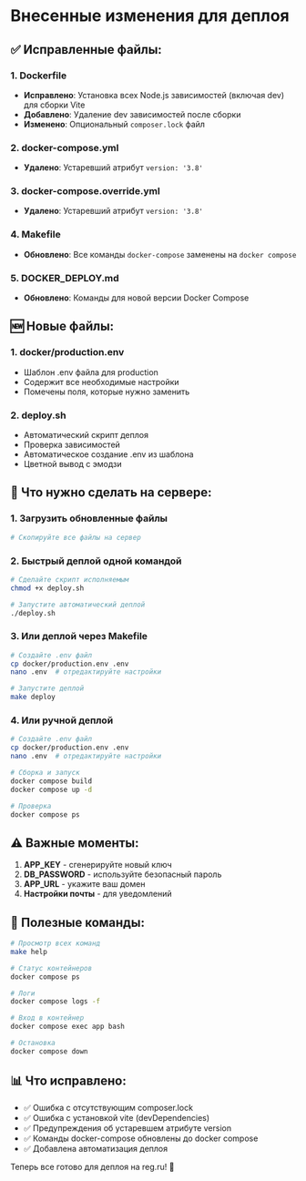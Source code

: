 # Внесенные изменения для деплоя

## ✅ Исправленные файлы:

### 1. **Dockerfile**
- **Исправлено**: Установка всех Node.js зависимостей (включая dev) для сборки Vite
- **Добавлено**: Удаление dev зависимостей после сборки
- **Изменено**: Опциональный `composer.lock` файл

### 2. **docker-compose.yml**
- **Удалено**: Устаревший атрибут `version: '3.8'`

### 3. **docker-compose.override.yml**
- **Удалено**: Устаревший атрибут `version: '3.8'`

### 4. **Makefile**
- **Обновлено**: Все команды `docker-compose` заменены на `docker compose`

### 5. **DOCKER_DEPLOY.md**
- **Обновлено**: Команды для новой версии Docker Compose

## 🆕 Новые файлы:

### 1. **docker/production.env**
- Шаблон .env файла для production
- Содержит все необходимые настройки
- Помечены поля, которые нужно заменить

### 2. **deploy.sh**
- Автоматический скрипт деплоя
- Проверка зависимостей
- Автоматическое создание .env из шаблона
- Цветной вывод с эмодзи

## 🚀 Что нужно сделать на сервере:

### 1. Загрузить обновленные файлы
```bash
# Скопируйте все файлы на сервер
```

### 2. Быстрый деплой одной командой
```bash
# Сделайте скрипт исполняемым
chmod +x deploy.sh

# Запустите автоматический деплой
./deploy.sh
```

### 3. Или деплой через Makefile
```bash
# Создайте .env файл
cp docker/production.env .env
nano .env  # отредактируйте настройки

# Запустите деплой
make deploy
```

### 4. Или ручной деплой
```bash
# Создайте .env файл
cp docker/production.env .env
nano .env  # отредактируйте настройки

# Сборка и запуск
docker compose build
docker compose up -d

# Проверка
docker compose ps
```

## ⚠️ Важные моменты:

1. **APP_KEY** - сгенерируйте новый ключ
2. **DB_PASSWORD** - используйте безопасный пароль
3. **APP_URL** - укажите ваш домен
4. **Настройки почты** - для уведомлений

## 🔧 Полезные команды:

```bash
# Просмотр всех команд
make help

# Статус контейнеров
docker compose ps

# Логи
docker compose logs -f

# Вход в контейнер
docker compose exec app bash

# Остановка
docker compose down
```

## 📊 Что исправлено:

- ✅ Ошибка с отсутствующим composer.lock
- ✅ Ошибка с установкой vite (devDependencies)
- ✅ Предупреждения об устаревшем атрибуте version
- ✅ Команды docker-compose обновлены до docker compose
- ✅ Добавлена автоматизация деплоя

Теперь все готово для деплоя на reg.ru! 🎉 